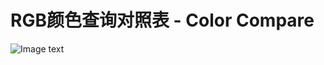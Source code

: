 # RGB颜色查询对照表 - Color Compare

![Image text](https://raw.github.com/XiongKailan-cmd/repositpry/master/Color-Compare/src/assets/preview.png)
